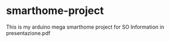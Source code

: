 # smarthome-project
This is my arduino mega smarthome project for SO 
Information in presentazione.pdf
